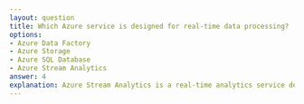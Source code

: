 ```yaml
---
layout: question
title: Which Azure service is designed for real-time data processing?
options:
- Azure Data Factory
- Azure Storage
- Azure SQL Database
- Azure Stream Analytics
answer: 4
explanation: Azure Stream Analytics is a real-time analytics service designed to process and analyze streaming data from various sources like IoT devices, applications, and sensors.
---
```

